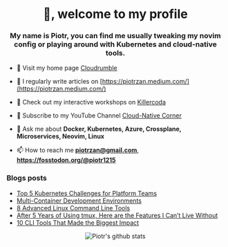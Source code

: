 <h1 align="center">👋, welcome to my profile</h1>
<h3 align="center">My name is Piotr, you can find me usually tweaking my novim
config or playing around with Kubernetes and cloud-native tools.</h3>

- 🔭 Visit my home page [Cloudrumble](https://www.cloudrumble.net)

- 📝 I regularly write articles on [https://piotrzan.medium.com/](https://piotrzan.medium.com/)

- 🌱 Check out my interactive workshops on [Killercoda](https://killercoda.com/decoder)
  
- 🎥 Subscribe to my YouTube Channel [Cloud-Native Corner](https://www.youtube.com/channel/UCkWVN7H3JqGtJ5Pv5bvCrAw)

- 💬 Ask me about **Docker, Kubernetes, Azure, Crossplane, Microservices, Neovim, Linux**

- 📫 How to reach me **piotrzan@gmail.com**, **https://fosstodon.org/@piotr1215**

### Blogs posts

<!-- BLOG-POST-LIST:START -->
- [Top 5 Kubernetes Challenges for Platform Teams](https://itnext.io/top-5-kubernetes-challenges-for-platform-teams-87aa2f59e904?source=rss-3c5c31a7d1d7------2)
- [Multi-Container Development Environments](https://itnext.io/multi-container-development-environments-fc11f4a1c9d5?source=rss-3c5c31a7d1d7------2)
- [8 Advanced Linux Command Line Tools](https://itnext.io/8-advanced-linux-command-line-tools-9d81258c3165?source=rss-3c5c31a7d1d7------2)
- [After 5 Years of Using tmux, Here are the Features I Can’t Live Without](https://itnext.io/after-5-years-of-using-tmux-here-are-the-features-i-cant-live-without-04b27dba9b27?source=rss-3c5c31a7d1d7------2)
- [10 CLI Tools That Made the Biggest Impact](https://itnext.io/10-cli-tools-that-made-the-biggest-impact-f8a2f4168434?source=rss-3c5c31a7d1d7------2)
<!-- BLOG-POST-LIST:END -->

<p align="center">
  <img
  src="https://github-readme-stats.vercel.app/api?username=piotr1215&count_private=true" alt="Piotr's github stats">
</p>
